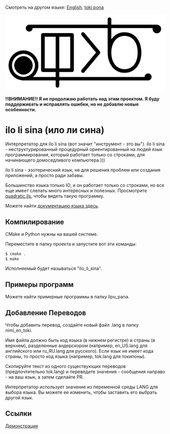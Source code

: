 Смотреть на другом языке: [English](README-en_US.md "View in English"), [toki pona](../README.md "lukin kepeken toki pona")
 
![значок ilo li sina](../sitelen-suli.png)

**!!ВНИМАНИЕ!! Я не продолжаю работать над этим проектом. Я буду поддерживать и исправлять ошибки, но не добавлю новые особенности.**

# **ilo li sina (ило ли сина)**

Интерпретатор для ilo li sina (вот значит "инструмент - это вы"). ilo li sina - неструктурированный процедурный ориентированный на людей язык программирования, который работает только со строками, для начинающего домоседливого компьютера.)))

ilo li sina - эзотерический язык, не для решения проблем или создания приложений, а просто ради забавы.

Большинство языка только IO, и он работает только со строками, но все еще имеет слелать много интересных и полезных. Просмотрите [quadratic.ils](../lipu_pana/quadratic.ils "Программа для решения квадратных управлений на ilo li sina"), чтобы видеть такую программу.

Можете найти [документацию языка здесь](nasin_kepeken-ru_RU.md "Документация ilo li sina").

## **Компилирование**

CMake и Python нужны на вашей системе.

Переместите в папку проекта и запустите вот эти команды:

```console
$ cmake .
$ make
```

Исполняемый будет называться "ilo_li_sina".

## **Примеры программ**

Можете найти примерные программы в папку lipu_pana.

## **Добавление Переводов**

Чтобы добавить перевод, создайте новый файл .lang в папку nimi_en_toki.

Имя файла должно быть код языка (в нижнем регистре) и страны (в верхнем), разделенные андерскором (например, en_US.lang для английского или ru_RU.lang для русского). Если язык не имеет кода страны, то просто код языка (например, tok.lang для токипоны).

Скопируйте текст из одного существующих переводов (предпочтительно tok.lang) и переведите значения - сообщения направо - на ваш язык, а затем сделайте PR.

Интерпретатор использует значение из переменной среды LANG для выбора языка.  Вы можете ее изменить, чтобы заставить его выбрать другой язык.

## **Ссылки**
[Демонстрация](https://youtu.be/OQuuAVNZ0P8 "Демонстрация ilo li sina")
